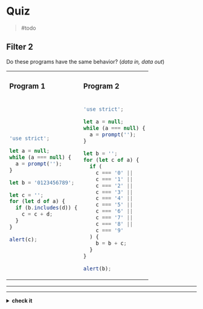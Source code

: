 # Quiz

> #todo

## Filter 2

Do these programs have the same behavior? (_data in, data out_)

<table>
<tr>
<td>

### Program 1

</td>
<td>

### Program 2

</td>
</tr>
<tr>
<td>

```js
'use strict';

let a = null;
while (a === null) {
  a = prompt('');
}

let b = '0123456789';

let c = '';
for (let d of a) {
  if (b.includes(d)) {
    c = c + d;
  }
}

alert(c);
```

</td>
<td>

```js
'use strict';

let a = null;
while (a === null) {
  a = prompt('');
}

let b = '';
for (let c of a) {
  if (
    c === '0' ||
    c === '1' ||
    c === '2' ||
    c === '3' ||
    c === '4' ||
    c === '5' ||
    c === '6' ||
    c === '7' ||
    c === '8' ||
    c === '9'
  ) {
    b = b + c;
  }
}

alert(b);
```

</td>
</tr>
</table>

---

---

<details>
<summary><strong>check it</strong></summary>
<br>

✔ Yup!

</details>

